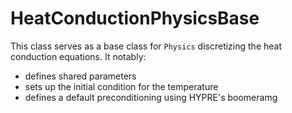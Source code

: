 # HeatConductionPhysicsBase

This class serves as a base class for `Physics` discretizing the heat conduction equations.
It notably:

- defines shared parameters
- sets up the initial condition for the temperature
- defines a default preconditioning using HYPRE's boomeramg
